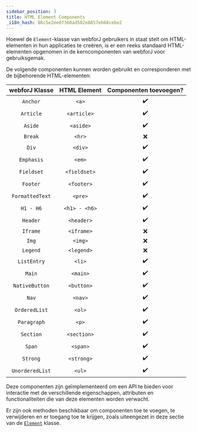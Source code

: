 ```yaml
---
sidebar_position: 3
title: HTML Element Components
_i18n_hash: 86c5e2ee07360ad502e8857eb68cebe2
---
```

Hoewel de `Element`-klasse van webforJ gebruikers in staat stelt om HTML-elementen in hun applicaties te creëren, is er een reeks standaard HTML-elementen opgenomen in de kerncomponenten van webforJ voor gebruiksgemak.

De volgende componenten kunnen worden gebruikt en corresponderen met de bijbehorende HTML-elementen:

|webforJ Klasse|HTML Element|Componenten toevoegen?|  
|:--:|:--:|:--:|  
|`Anchor`|`<a>`| ✔️ |  
|`Article`|`<article>`| ✔️ |  
|`Aside`|`<aside>`| ✔️ |  
|`Break`|`<hr>`| ❌ |  
|`Div`|`<div>`| ✔️ |  
|`Emphasis`|`<em>`| ✔️ |  
|`Fieldset`|`<fieldset>`| ✔️ |  
|`Footer`|`<footer>`| ✔️ |  
|`FormattedText`|`<pre>`| ✔️ |  
|`H1 - H6`|`<h1> - <h6>`| ✔️ |  
|`Header`|`<header>`| ✔️ |  
|`Iframe`|`<iframe>`| ❌ |  
|`Img`|`<img>`| ❌ |  
|`Legend`|`<legend>`| ❌ |  
|`ListEntry`|`<li>`| ✔️ |  
|`Main`|`<main>`| ✔️ |  
|`NativeButton`|`<button>`| ✔️ |  
|`Nav`|`<nav>`| ✔️ |  
|`OrderedList`|`<ol>`| ✔️ |  
|`Paragraph`|`<p>`| ✔️ |  
|`Section`|`<section>`| ✔️ |  
|`Span`|`<span>`| ✔️ |  
|`Strong`|`<strong>`| ✔️ |  
|`UnorderedList`|`<ul>`| ✔️ |  

Deze componenten zijn geïmplementeerd om een API te bieden voor interactie met de verschillende eigenschappen, attributen en functionaliteiten die van deze elementen worden verwacht.

Er zijn ook methoden beschikbaar om componenten toe te voegen, te verwijderen en er toegang toe te krijgen, zoals uiteengezet in deze sectie van de [`Element`](../elements.md#component-interaction) klasse.
